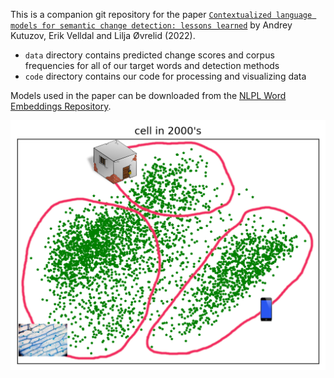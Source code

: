 This is a companion git repository for the paper [`Contextualized language models for semantic change detection: lessons learned`](https://nejlt.ep.liu.se/article/view/3478) by Andrey Kutuzov, Erik Velldal and Lilja Øvrelid (2022).


- `data` directory contains predicted change scores and corpus frequencies for all of our target words and detection methods
- `code` directory contains our code for processing and visualizing data

Models used in the paper can be downloaded from the [NLPL Word Embeddings Repository](http://vectors.nlpl.eu/repository/).


![Changes for cell](cell_2000_labeled.png?raw=true "PCA projection of ELMo token representations of each occurrence of the word `cell` in the 2000s, with clusters labeled with senses")
